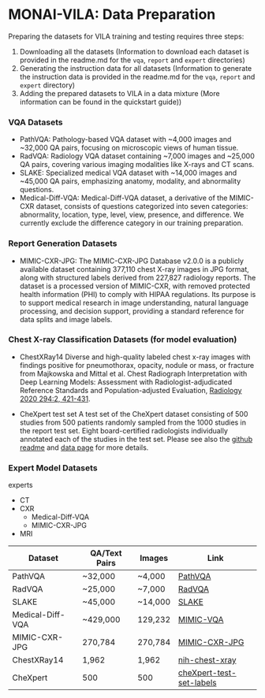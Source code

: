 # MONAI-VILA: Data Preparation

Preparing the datasets for VILA training and testing requires three steps:
1. Downloading all the datasets (Information to download each dataset is provided in the readme.md for the `vqa`, `report` and `expert` directories)
2. Generating the instruction data for all datasets (Information to generate the instruction data is provided in the readme.md for the `vqa`, `report` and `expert` directory)
3. Adding the prepared datasets to VILA in a data mixture (More information can be found in the quickstart guide))

### VQA Datasets
- PathVQA: Pathology-based VQA dataset with ~4,000 images and ~32,000 QA pairs, focusing on microscopic views of human tissue.
- RadVQA: Radiology VQA dataset containing ~7,000 images and ~25,000 QA pairs, covering various imaging modalities like X-rays and CT scans.
- SLAKE: Specialized medical VQA dataset with ~14,000 images and ~45,000 QA pairs, emphasizing anatomy, modality, and abnormality questions.
- Medical-Diff-VQA: Medical-Diff-VQA dataset, a derivative of the MIMIC-CXR dataset, consists of questions categorized into seven categories: abnormality, location, type, level, view, presence, and difference. We currently exclude the difference category in our training preparation.

### Report Generation Datasets

- MIMIC-CXR-JPG: The MIMIC-CXR-JPG Database v2.0.0 is a publicly available dataset containing 377,110 chest X-ray images in JPG format, along with structured labels derived from 227,827 radiology reports. The dataset is a processed version of MIMIC-CXR, with removed protected health information (PHI) to comply with HIPAA regulations. Its purpose is to support medical research in image understanding, natural language processing, and decision support, providing a standard reference for data splits and image labels.

### Chest X-ray Classification Datasets (for model evaluation)

- ChestXRay14
Diverse and high-quality labeled chest x-ray images with findings positive for pneumothorax, opacity, nodule or mass, or fracture from Majkowska and Mittal et al. Chest Radiograph Interpretation with Deep Learning Models: Assessment with Radiologist-adjudicated Reference Standards and Population-adjusted Evaluation, [Radiology 2020 294:2, 421-431](https://pubs.rsna.org/doi/10.1148/radiol.2019191293).

- CheXpert test set
A test set of the CheXpert dataset consisting of 500 studies from 500 patients randomly sampled from the 1000 studies in the report test set. Eight board-certified radiologists individually annotated each of the studies in the test set. Please see also the [github readme](https://github.com/rajpurkarlab/cheXpert-test-set-labels) and [data page](https://stanfordaimi.azurewebsites.net/datasets/23c56a0d-15de-405b-87c8-99c30138950c) for more details.

### Expert Model Datasets
experts
  - CT
  - CXR
    - Medical-Diff-VQA
    - MIMIC-CXR-JPG
  - MRI

| Dataset   | QA/Text Pairs  | Images    | Link |
|-----------|-----------|-----------|------|
| PathVQA   | ~32,000   | ~4,000    | [PathVQA](https://huggingface.co/datasets/flaviagiammarino/path-vqa) |
| RadVQA    | ~25,000   | ~7,000    | [RadVQA](https://osf.io/89kps/) |
| SLAKE     | ~45,000   | ~14,000   | [SLAKE](https://www.med-vqa.com/slake/) |
| Medical-Diff-VQA | ~429,000  | 129,232  | [MIMIC-VQA](https://physionet.org/content/medical-diff-vqa/1.0.0) |
| MIMIC-CXR-JPG | 270,784 | 270,784 | [MIMIC-CXR-JPG](https://physionet.org/content/mimic-cxr-jpg/2.1.0/) |
| ChestXRay14 | 1,962 | 1,962 | [nih-chest-xray](https://cloud.google.com/healthcare-api/docs/resources/public-datasets/nih-chest#additional_labels) |
| CheXpert | 500 | 500 | [cheXpert-test-set-labels](https://github.com/rajpurkarlab/cheXpert-test-set-labels) |
